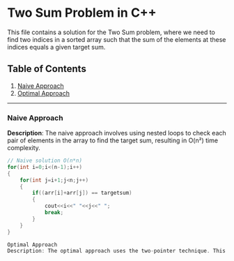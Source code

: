 # Two Sum Problem in C++

This file contains a solution for the Two Sum problem, where we need to find two indices in a sorted array such that the sum of the elements at these indices equals a given target sum.

## Table of Contents
1. [Naive Approach](#naive-approach)
2. [Optimal Approach](#optimal-approach)

---

### Naive Approach
**Description**: The naive approach involves using nested loops to check each pair of elements in the array to find the target sum, resulting in O(n²) time complexity.

```cpp
// Naive solution O(n*n)
for(int i=0;i<(n-1);i++)
{
    for(int j=i+1;j<n;j++)
    {
        if((arr[i]+arr[j]) == targetsum)
        {
            cout<<i<<" "<<j<<" ";
            break;
        }
    }
}

Optimal Approach
Description: The optimal approach uses the two-pointer technique. This method assumes that the array is sorted and allows for a linear search with O(n) time complexity.


